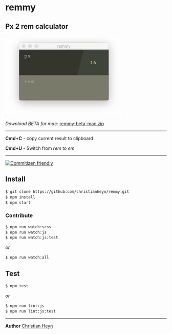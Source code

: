 # remmy
## Px 2 rem calculator

![alt tag](img/hello_remmy_app.gif)

*Download BETA for mac:*
[remmy-beta-mac.zip](http://christianheyn.com/remmy-app/remmy-beta-mac.zip)

___

**Cmd+C** - copy current result to clipboard

**Cmd+U** - Switch from *rem* to *em*


___
[![Commitizen friendly](https://img.shields.io/badge/commitizen-friendly-brightgreen.svg)](http://commitizen.github.io/cz-cli/)

## Install
```sh
$ git clone https://github.com/christianheyn/remmy.git
$ npm install
$ npm start
```

### Contribute
```sh
$ npm run watch:scss
$ npm run watch:js
$ npm run watch:js:test
```
*or*
```sh
$ npm run watch:all
```

## Test
```sh
$ npm test
```
*or*
```sh
$ npm run lint:js
$ npm run lint:js:test
```
___

**Author**
[Christian Heyn](https://github.com/christianheyn)
